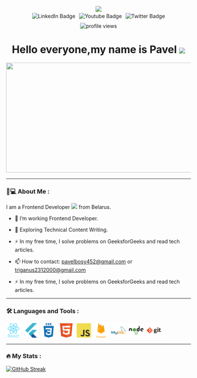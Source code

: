 <div id="header" align="center">
  <img src=https://media0.giphy.com/media/v1.Y2lkPTc5MGI3NjExd25iNDRhNDMzcnJnZ3ZncGdnaXRuaWlxa3N1bDRmZ2FsaXhoZ3h5aCZlcD12MV9pbnRlcm5hbF9naWZfYnlfaWQmY3Q9cw/IeRdg7gLkfK1ly2mFU/giphy.gif width="100"/>
</div>
<div id="badges" align="center" style="display: flex; flex-direction: column; align-items: center; gap: 10px;">
  <div style="display: flex; gap: 10px;">
    <img src="https://img.shields.io/badge/LinkedIn-blue?style=for-the-badge&logo=linkedin&logoColor=white" alt="LinkedIn Badge"/>
    <img src="https://img.shields.io/badge/YouTube-red?style=for-the-badge&logo=youtube&logoColor=white" alt="Youtube Badge"/>
    <img src="https://img.shields.io/badge/Twitter-blue?style=for-the-badge&logo=twitter&logoColor=white" alt="Twitter Badge"/>
  </div>
 <img src="https://komarev.com/ghpvc/?username=Triganus&style=flat-square&color=blue" alt="profile views"/>
</div>
<h1 style="text-align: center;">
  Hello everyone,my name is Pavel
  <img src="https://media.giphy.com/media/hvRJCLFzcasrR4ia7z/giphy.gif" width="30px" style="vertical-align: middle;">
  </h1>
<div align="center">
  <img src="https://media.giphy.com/media/iIqmM5tTjmpOB9mpbn/giphy.gif?cid=ecf05e47qtoknfn6bg9jqcuwv4j9p7s0g105sodfhz8m7c32&ep=v1_gifs_related&rid=giphy.gif&ct=g" width="600" height="300"/>
</div>

---

### 👨💻 About Me :

I am a Frontend Developer  <img src="https://media.giphy.com/media/WUlplcMpOCEmTGBtBW/giphy.gif" width="30"> from Belarus.

- 🔭 I’m working Frontend Developer.
- 🌱 Exploring Technical Content Writing.
- ⚡ In my free time, I solve problems on GeeksforGeeks and read tech articles.
- 📫 How to contact: pavelbosy452@gmail.com or triganus2312000@gmail.com 



- :zap: In my free time, I solve problems on GeeksforGeeks and read tech articles.

---

### :hammer_and_wrench: Languages and Tools :

<div>
  <img src="https://github.com/devicons/devicon/blob/master/icons/react/react-original-wordmark.svg" title="React" alt="React" width="40" height="40"/>&nbsp;
  <img src="https://github.com/devicons/devicon/blob/master/icons/flutter/flutter-original.svg" title="Flutter" alt="Flutter" width="40" height="40"/>&nbsp;
  <img src="https://github.com/devicons/devicon/blob/master/icons/css3/css3-plain-wordmark.svg"  title="CSS3" alt="CSS" width="40" height="40"/>&nbsp;
  <img src="https://github.com/devicons/devicon/blob/master/icons/html5/html5-original.svg" title="HTML5" alt="HTML" width="40" height="40"/>&nbsp;
  <img src="https://github.com/devicons/devicon/blob/master/icons/javascript/javascript-original.svg" title="JavaScript" alt="JavaScript" width="40" height="40"/>&nbsp;
  <img src="https://github.com/devicons/devicon/blob/master/icons/firebase/firebase-plain-wordmark.svg" title="Firebase" alt="Firebase" width="40" height="40"/>&nbsp;
  <img src="https://github.com/devicons/devicon/blob/master/icons/mysql/mysql-original-wordmark.svg" title="MySQL"  alt="MySQL" width="40" height="40"/>&nbsp;
  <img src="https://github.com/devicons/devicon/blob/master/icons/nodejs/nodejs-original-wordmark.svg" title="NodeJS" alt="NodeJS" width="40" height="40"/>&nbsp;
<img src="https://github.com/devicons/devicon/blob/master/icons/git/git-original-wordmark.svg" title="Git" **alt="Git" width="40" height="40"/>
</div>

---

### :fire: My Stats :

[![GitHub Streak](http://github-readme-streak-stats.herokuapp.com?user=Triganus&theme=dark&background=000000)](https://git.io/streak-stats)
